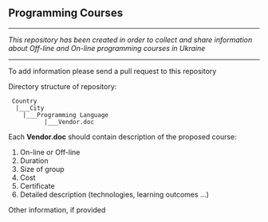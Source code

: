 ## Programming Courses 

---

*This repository has been created in order to collect and share information about Off-line and On-line programming courses in Ukraine*

---

To add information please send a pull request to this repository

Directory structure of repository:

     Country
      |___City
        |___Programming Language
              |___Vendor.doc

Each **Vendor.doc** should contain description of the proposed course:

1. On-line or Off-line
2. Duration
3. Size of group
4. Cost
5. Certificate
6. Detailed description (technologies, learning outcomes ...)

Other information, if provided
